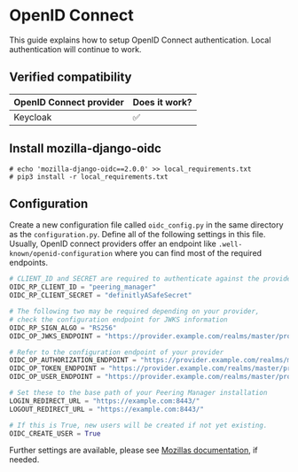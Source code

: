 # OpenID Connect

This guide explains how to setup OpenID Connect authentication.
Local authentication will continue to work.

## Verified compatibility

| OpenID Connect provider | Does it work?      |
|-------------------------|--------------------|
| Keycloak                | :white_check_mark: |

## Install mozilla-django-oidc

```no-highlight
# echo 'mozilla-django-oidc==2.0.0' >> local_requirements.txt
# pip3 install -r local_requirements.txt
```

## Configuration

Create a new configuration file called `oidc_config.py` in the same directory
as the `configuration.py`.
Define all of the following settings in this file.
Usually, OpenID connect providers offer an endpoint 
like `.well-known/openid-configuration` where you can find most of the 
required endpoints.

```python
# CLIENT_ID and SECRET are required to authenticate against the provider
OIDC_RP_CLIENT_ID = "peering_manager"
OIDC_RP_CLIENT_SECRET = "definitlyASafeSecret"

# The following two may be required depending on your provider,
# check the configuration endpoint for JWKS information
OIDC_RP_SIGN_ALGO = "RS256"
OIDC_OP_JWKS_ENDPOINT = "https://provider.example.com/realms/master/protocol/openid-connect/certs"

# Refer to the configuration endpoint of your provider
OIDC_OP_AUTHORIZATION_ENDPOINT = "https://provider.example.com/realms/master/protocol/openid-connect/auth"
OIDC_OP_TOKEN_ENDPOINT = "https://provider.example.com/realms/master/protocol/openid-connect/token"
OIDC_OP_USER_ENDPOINT = "https://provider.example.com/realms/master/protocol/openid-connect/userinfo"

# Set these to the base path of your Peering Manager installation
LOGIN_REDIRECT_URL = "https://example.com:8443/"
LOGOUT_REDIRECT_URL = "https://example.com:8443/"

# If this is True, new users will be created if not yet existing.
OIDC_CREATE_USER = True
```

Further settings are available, please see [Mozillas documentation](https://mozilla-django-oidc.readthedocs.io/en/stable/settings.html), if needed.

